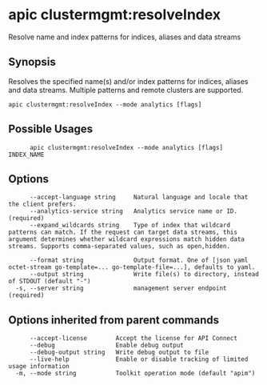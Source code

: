 # apic clustermgmt:resolveIndex

Resolve name and index patterns for indices, aliases and data streams

## Synopsis

Resolves the specified name(s) and/or index patterns for indices, aliases and data streams. Multiple patterns and remote clusters are supported.

```
apic clustermgmt:resolveIndex --mode analytics [flags]
```

## Possible Usages

```
      apic clustermgmt:resolveIndex --mode analytics [flags] INDEX_NAME
```

## Options

```
      --accept-language string     Natural language and locale that the client prefers.
      --analytics-service string   Analytics service name or ID. (required)
      --expand_wildcards string    Type of index that wildcard patterns can match. If the request can target data streams, this argument determines whether wildcard expressions match hidden data streams. Supports comma-separated values, such as open,hidden.

      --format string              Output format. One of [json yaml octet-stream go-template=... go-template-file=...], defaults to yaml.
      --output string              Write file(s) to directory, instead of STDOUT (default "-")
  -s, --server string              management server endpoint (required)
```

## Options inherited from parent commands

```
      --accept-license        Accept the license for API Connect
      --debug                 Enable debug output
      --debug-output string   Write debug output to file
      --live-help             Enable or disable tracking of limited usage information
  -m, --mode string           Toolkit operation mode (default "apim")
```
